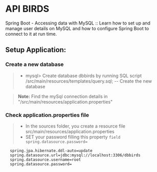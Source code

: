 # API BIRDS

Spring Boot - Accessing data with MySQL :: Learn how to set up and manage user details on MySQL and how to configure Spring Boot to connect to it at run time.

## **Setup Application:**

### Create a new database

>- mysql> Create database dbbirds by running SQL script /src/main/resources/templates/query.sql; -- Create the new database

> **Note:** Find the mySql connection details in "/src/main/resources/application.properties"

### Check application.properties file

>- In the sources folder, you create a resource file src/main/resources/application.properties
>- SET your password filling this property
	``` field spring.datasource.password= ```
```
  spring.jpa.hibernate.ddl-auto=update
  spring.datasource.url=jdbc:mysql://localhost:3306/dbbirds
  spring.datasource.username=root
  spring.datasource.password=
```
